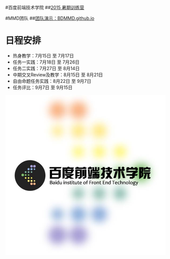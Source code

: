 #百度前端技术学院
##[2015 暑期训练营](https://github.com/baidu-ife/ife/tree/master/2015_summer)

#MMD团队
##[团队演示：BDMMD.github.io](http://bdmmd.github.io/)

# 日程安排
* 热身教学：7月15日 至 7月17日
* 任务一实践：7月18日 至 7月26日
* 任务二实践：7月27日 至 8月14日
* 中期交叉Review及教学：8月15日 至 8月21日
* 自由命题任务实践：8月22日 至 9月7日
* 任务评比：9月7日 至 9月15日

![百度Web前端技术学院](asset/github.jpg)

